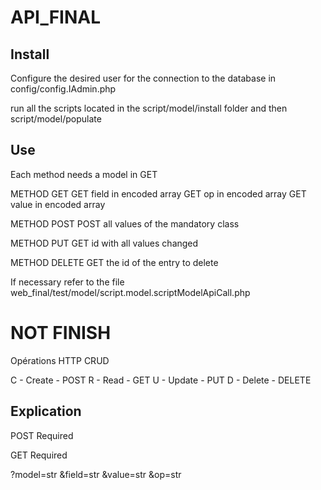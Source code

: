 # API_FINAL

## Install

Configure the desired user for the connection to the database in config/config.IAdmin.php

run all the scripts located in the script/model/install folder and then script/model/populate

## Use

Each method needs a model in GET

METHOD GET
GET field in encoded array
GET op in encoded array
GET value in encoded array

METHOD POST
POST all values of the mandatory class

METHOD PUT
GET id with all values changed

METHOD DELETE
GET the id of the entry to delete


If necessary refer to the file web_final/test/model/script.model.scriptModelApiCall.php


# NOT FINISH

Opérations HTTP 
CRUD

C - Create - POST
R - Read - GET
U - Update - PUT
D - Delete - DELETE


## Explication

POST Required


GET Required

?model=str &field=str &value=str &op=str

